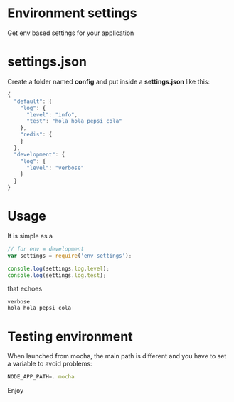 Environment settings
====================

Get env based settings for your application

# settings.json

Create a folder named **config** and put inside a **settings.json** like this:

```js
{
  "default": {
    "log": {
      "level": "info",
      "test": "hola hola pepsi cola"
    },
    "redis": {
    }
  },
  "development": {
    "log": {
      "level": "verbose"
    }
  }
}
```

# Usage

It is simple as a

```js
// for env = development
var settings = require('env-settings');

console.log(settings.log.level);
console.log(settings.log.test);
```

that echoes

```
verbose
hola hola pepsi cola
```

# Testing environment

When launched from mocha, the main path is different and you
have to set a variable to avoid problems:

```js
NODE_APP_PATH=. mocha
```

Enjoy
